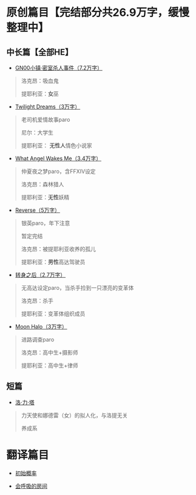 # 原创篇目【完结部分共26.9万字，缓慢整理中】

## 中长篇【全部HE】


- [GN00小镇·密室杀人事件（7.2万字）](./GN00.md)

> 洛克昂：吸血鬼
>
> 提耶利亚：**女**巫

- [Twilight Dreams（3万字）](./TwilightDreams.md)  

>老司机爱情故事paro
>
>尼尔：大学生
>
>提耶利亚： **无性人**情色小说家
- [What Angel Wakes Me（3.4万字）](./WAWM.md)

> 仲夏夜之梦paro，含FFXIV设定
>
> 洛克昂：森林猎人
>
> 提耶利亚：**无性**妖精

- [Reverse（5万字）](./Reverse.md)

> 银英paro，年下注意
>
> 暂定完结
>
> 洛克昂：被提耶利亚收养的孤儿
>
> 提耶利亚：**男性**高达驾驶员

- [转身之后（2.7万字）](./UTurn.md)

> 无高达设定paro，当杀手捡到一只漂亮的变革体
>
> 洛克昂：杀手
>
> 提耶利亚：变革体组织成员
>

- [Moon Halo（3万字）](./moonhalo.md)

> 进路调查paro
>
> 洛克昂：高中生+摄影师
>
> 提耶利亚：高中生+律师

## 短篇

- [洛·力·塔](./Lolita.md)
> 力天使和娜德雷（女）的拟人化，与洛提无关
>
> 养成系


# 翻译篇目

- [初始概率](./Translate/TheProbabilityInBeginning.md)

- [会呼吸的房间](./Translate/breathing.md)